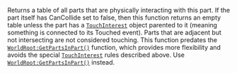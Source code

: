 Returns a table of all parts that are physically interacting with this
part. If the part itself has CanCollide set to false, then this function
returns an empty table unless the part has a
[`TouchInterest`](https://create.roblox.com/docs/reference/engine/classes/TouchTransmitter) object parented to it (meaning
something is connected to its Touched event). Parts that are adjacent but
not intersecting are not considered touching. This function predates the
[`WorldRoot:GetPartsInPart()`](https://create.roblox.com/docs/reference/engine/classes/WorldRoot#GetPartsInPart) function, which provides more
flexibility and avoids the special [`TouchInterest`](https://create.roblox.com/docs/reference/engine/classes/TouchTransmitter)
rules described above. Use [`WorldRoot:GetPartsInPart()`](https://create.roblox.com/docs/reference/engine/classes/WorldRoot#GetPartsInPart) instead.